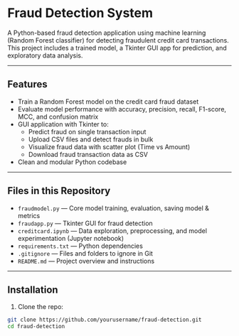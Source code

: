 # Fraud Detection System

A Python-based fraud detection application using machine learning (Random Forest classifier) for detecting fraudulent credit card transactions. This project includes a trained model, a Tkinter GUI app for prediction, and exploratory data analysis.

---

## Features

- Train a Random Forest model on the credit card fraud dataset
- Evaluate model performance with accuracy, precision, recall, F1-score, MCC, and confusion matrix
- GUI application with Tkinter to:
  - Predict fraud on single transaction input
  - Upload CSV files and detect frauds in bulk
  - Visualize fraud data with scatter plot (Time vs Amount)
  - Download fraud transaction data as CSV
- Clean and modular Python codebase

---

## Files in this Repository

- `fraudmodel.py` — Core model training, evaluation, saving model & metrics  
- `fraudapp.py` — Tkinter GUI for fraud detection  
- `creditcard.ipynb` — Data exploration, preprocessing, and model experimentation (Jupyter notebook)  
- `requirements.txt` — Python dependencies  
- `.gitignore` — Files and folders to ignore in Git  
- `README.md` — Project overview and instructions  

---

## Installation

1. Clone the repo:

```bash
git clone https://github.com/yourusername/fraud-detection.git
cd fraud-detection
